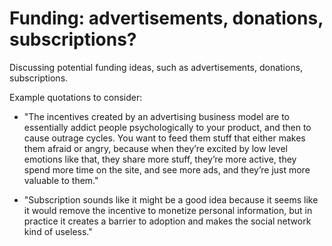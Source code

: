 # Funding: advertisements, donations, subscriptions?

Discussing potential funding ideas, such as advertisements, donations, subscriptions.

Example quotations to consider:

  * "The incentives created by an advertising business model are to essentially addict people psychologically to your product, and then to cause outrage cycles. You want to feed them stuff that either makes them afraid or angry, because when they’re excited by low level emotions like that, they share more stuff, they’re more active, they spend more time on the site, and see more ads, and they’re just more valuable to them."

  * "Subscription sounds like it might be a good idea because it seems like it would remove the incentive to monetize personal information, but in practice it creates a barrier to adoption and makes the social network kind of useless."


